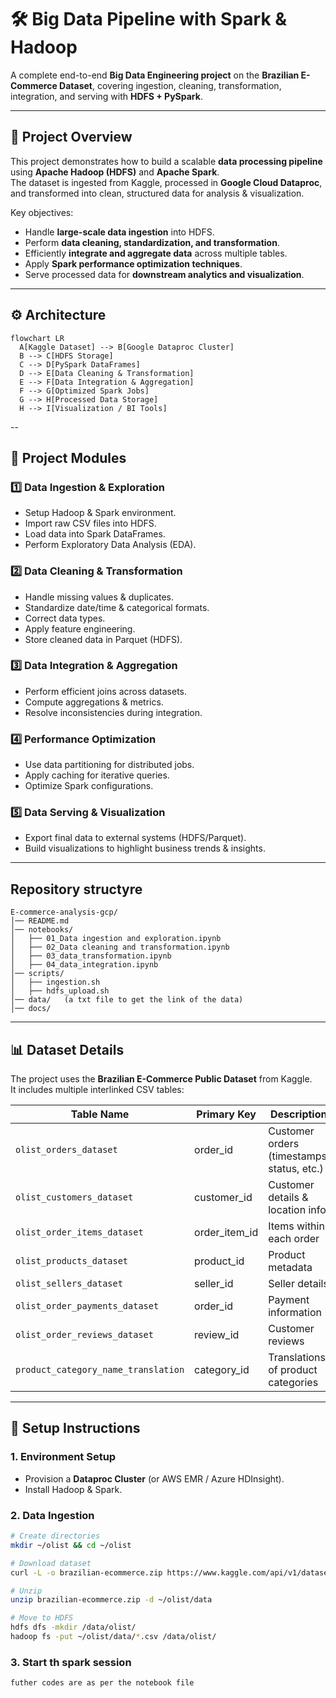 # 🛠️ Big Data Pipeline with Spark & Hadoop  
A complete end-to-end **Big Data Engineering project** on the **Brazilian E-Commerce Dataset**, covering ingestion, cleaning, transformation, integration, and serving with **HDFS + PySpark**.  

---

## 📌 Project Overview  
This project demonstrates how to build a scalable **data processing pipeline** using **Apache Hadoop (HDFS)** and **Apache Spark**.  
The dataset is ingested from Kaggle, processed in **Google Cloud Dataproc**, and transformed into clean, structured data for analysis & visualization.  

Key objectives:  
- Handle **large-scale data ingestion** into HDFS.  
- Perform **data cleaning, standardization, and transformation**.  
- Efficiently **integrate and aggregate data** across multiple tables.  
- Apply **Spark performance optimization techniques**.  
- Serve processed data for **downstream analytics and visualization**.  

---

## ⚙️ Architecture  
```mermaid
flowchart LR
  A[Kaggle Dataset] --> B[Google Dataproc Cluster]
  B --> C[HDFS Storage]
  C --> D[PySpark DataFrames]
  D --> E[Data Cleaning & Transformation]
  E --> F[Data Integration & Aggregation]
  F --> G[Optimized Spark Jobs]
  G --> H[Processed Data Storage]
  H --> I[Visualization / BI Tools]
```
--

## 📂 Project Modules  

### 1️⃣ Data Ingestion & Exploration  
- Setup Hadoop & Spark environment.  
- Import raw CSV files into HDFS.  
- Load data into Spark DataFrames.  
- Perform Exploratory Data Analysis (EDA).  

### 2️⃣ Data Cleaning & Transformation  
- Handle missing values & duplicates.  
- Standardize date/time & categorical formats.  
- Correct data types.  
- Apply feature engineering.  
- Store cleaned data in Parquet (HDFS).  

### 3️⃣ Data Integration & Aggregation  
- Perform efficient joins across datasets.  
- Compute aggregations & metrics.  
- Resolve inconsistencies during integration.  

### 4️⃣ Performance Optimization  
- Use data partitioning for distributed jobs.  
- Apply caching for iterative queries.  
- Optimize Spark configurations.  

### 5️⃣ Data Serving & Visualization  
- Export final data to external systems (HDFS/Parquet).  
- Build visualizations to highlight business trends & insights.  

---
## Repository structyre
```
E-commerce-analysis-gcp/
│── README.md
│── notebooks/
│   ├── 01_Data ingestion and exploration.ipynb
│   ├── 02_Data cleaning and transformation.ipynb
│   ├── 03_data_transformation.ipynb
│   ├── 04_data_integration.ipynb
│── scripts/
│   ├── ingestion.sh
│   ├── hdfs_upload.sh
│── data/   (a txt file to get the link of the data)
│── docs/
```

---

## 📊 Dataset Details  

The project uses the **Brazilian E-Commerce Public Dataset** from Kaggle.  
It includes multiple interlinked CSV tables:  

| Table Name                        | Primary Key | Description |
|-----------------------------------|-------------|-------------|
| `olist_orders_dataset`             | order_id    | Customer orders (timestamps, status, etc.) |
| `olist_customers_dataset`          | customer_id | Customer details & location info |
| `olist_order_items_dataset`        | order_item_id | Items within each order |
| `olist_products_dataset`           | product_id  | Product metadata |
| `olist_sellers_dataset`            | seller_id   | Seller details |
| `olist_order_payments_dataset`     | order_id    | Payment information |
| `olist_order_reviews_dataset`      | review_id   | Customer reviews |
| `product_category_name_translation`| category_id | Translations of product categories |

---

## 🚀 Setup Instructions  

### 1. Environment Setup  
- Provision a **Dataproc Cluster** (or AWS EMR / Azure HDInsight).  
- Install Hadoop & Spark.  

### 2. Data Ingestion  
```bash
# Create directories
mkdir ~/olist && cd ~/olist

# Download dataset
curl -L -o brazilian-ecommerce.zip https://www.kaggle.com/api/v1/datasets/download/olistbr/brazilian-ecommerce

# Unzip
unzip brazilian-ecommerce.zip -d ~/olist/data

# Move to HDFS
hdfs dfs -mkdir /data/olist/
hadoop fs -put ~/olist/data/*.csv /data/olist/
```
### 3. Start th spark session
```
futher codes are as per the notebook file
```


